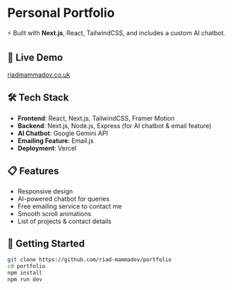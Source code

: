 # Personal Portfolio

⚡ Built with **Next.js**, React, TailwindCSS, and includes a custom AI chatbot.

## 🚀 Live Demo
[riadmammadov.co.uk](https://riadmammadov.co.uk)

## 🛠️ Tech Stack
- **Frontend**: React, Next.js, TailwindCSS, Framer Motion
- **Backend**: Next.js, Node.js, Express (for AI chatbot & email feature)
- **AI Chatbot**: Google Gemini API
- **Emailing Feature**: Email.js
- **Deployment**: Vercel

## 📋 Features
- Responsive design
- AI-powered chatbot for queries
- Free emailing service to contact me
- Smooth scroll animations
- List of projects & contact details

## 🔧 Getting Started
```bash
git clone https://github.com/riad-mammadov/portfolio
cd portfolio
npm install
npm run dev

